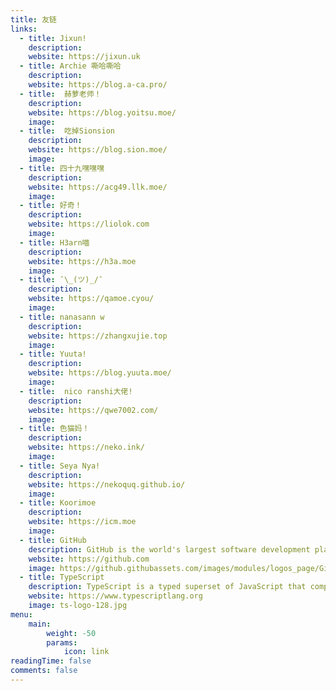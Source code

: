 ```yaml
---
title: 友链
links:
  - title: Jixun!
    description:
    website: https://jixun.uk
  - title: Archie 嘶哈嘶哈
    description: 
    website: https://blog.a-ca.pro/
  - title:  赫萝老师！
    description: 
    website: https://blog.yoitsu.moe/
    image:
  - title:  吃掉Sionsion
    description: 
    website: https://blog.sion.moe/
    image:
  - title: 四十九嘿嘿嘿
    description: 
    website: https://acg49.llk.moe/
    image:
  - title: 好奇！
    description: 
    website: https://liolok.com
    image:
  - title: H3arn喵
    description: 
    website: https://h3a.moe
    image:
  - title: ¯\_(ツ)_/¯
    description: 
    website: https://qamoe.cyou/
    image:
  - title: nanasann w
    description: 
    website: https://zhangxujie.top
    image:
  - title: Yuuta!
    description: 
    website: https://blog.yuuta.moe/
    image:
  - title:  nico ranshi大佬!
    description: 
    website: https://qwe7002.com/
    image:
  - title: 色猫妈！
    description: 
    website: https://neko.ink/
    image:
  - title: Seya Nya!
    description: 
    website: https://nekoquq.github.io/
    image:
  - title: Koorimoe
    description: 
    website: https://icm.moe
    image:
  - title: GitHub
    description: GitHub is the world's largest software development platform.
    website: https://github.com
    image: https://github.githubassets.com/images/modules/logos_page/GitHub-Mark.png
  - title: TypeScript
    description: TypeScript is a typed superset of JavaScript that compiles to plain JavaScript.
    website: https://www.typescriptlang.org
    image: ts-logo-128.jpg
menu:
    main: 
        weight: -50
        params:
            icon: link
readingTime: false
comments: false
---
```


